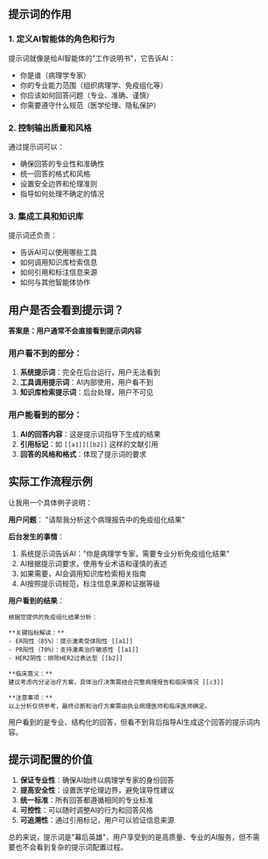 ## 提示词的作用

### 1. **定义AI智能体的角色和行为**
提示词就像是给AI智能体的"工作说明书"，它告诉AI：
- 你是谁（病理学专家）
- 你的专业能力范围（组织病理学、免疫组化等）
- 你应该如何回答问题（专业、准确、谨慎）
- 你需要遵守什么规范（医学伦理、隐私保护）

### 2. **控制输出质量和风格**
通过提示词可以：
- 确保回答的专业性和准确性
- 统一回答的格式和风格
- 设置安全边界和伦理准则
- 指导如何处理不确定的情况

### 3. **集成工具和知识库**
提示词还负责：
- 告诉AI可以使用哪些工具
- 如何调用知识库检索信息
- 如何引用和标注信息来源
- 如何与其他智能体协作

## 用户是否会看到提示词？

**答案是：用户通常不会直接看到提示词内容**

### 用户看不到的部分：
1. **系统提示词**：完全在后台运行，用户无法看到
2. **工具调用提示词**：AI内部使用，用户看不到
3. **知识库检索提示词**：后台处理，用户不可见

### 用户能看到的部分：
1. **AI的回答内容**：这是提示词指导下生成的结果
2. **引用标记**：如 `[[a1]][[b2]]` 这样的文献引用
3. **回答的风格和格式**：体现了提示词的要求

## 实际工作流程示例

让我用一个具体例子说明：

**用户问题**：
"请帮我分析这个病理报告中的免疫组化结果"

**后台发生的事情**：
1. 系统提示词告诉AI："你是病理学专家，需要专业分析免疫组化结果"
2. AI根据提示词要求，使用专业术语和谨慎的表述
3. 如果需要，AI会调用知识库检索相关指南
4. AI按照提示词规范，标注信息来源和证据等级

**用户看到的结果**：
```
根据您提供的免疫组化结果分析：

**关键指标解读：**
- ER阳性（85%）：提示激素受体阳性 [[a1]]
- PR阳性（70%）：支持激素治疗敏感性 [[a1]]
- HER2阴性：排除HER2过表达型 [[b2]]

**临床意义：**
建议考虑内分泌治疗方案，具体治疗决策需结合完整病理报告和临床情况 [[c3]]

**注意事项：**
以上分析仅供参考，最终诊断和治疗方案需由执业病理医师和临床医师确定。
```

用户看到的是专业、结构化的回答，但看不到背后指导AI生成这个回答的提示词内容。

## 提示词配置的价值

1. **保证专业性**：确保AI始终以病理学专家的身份回答
2. **提高安全性**：设置医学伦理边界，避免误导性建议
3. **统一标准**：所有回答都遵循相同的专业标准
4. **可控性**：可以随时调整AI的行为和回答风格
5. **可追溯性**：通过引用标记，用户可以验证信息来源

总的来说，提示词是"幕后英雄"，用户享受到的是高质量、专业的AI服务，但不需要也不会看到复杂的提示词配置过程。
        